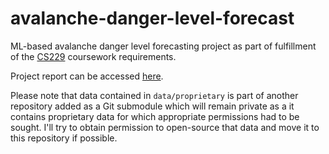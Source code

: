 # avalanche-danger-level-forecast
ML-based avalanche danger level forecasting project as part of fulfillment of the [CS229](https://cs229.stanford.edu/) coursework requirements.

Project report can be accessed [here](./project-report.pdf).

Please note that data contained in `data/proprietary` is part of another repository added as a Git submodule which will remain private as a it contains proprietary data for which appropriate permissions had to be sought. I'll try to obtain permission to open-source that data and move it to this repository if possible.
